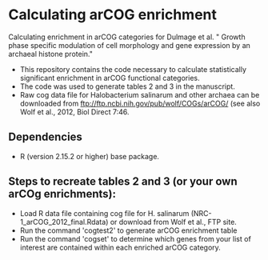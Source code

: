 # 
# Calculating arCOG enrichment

Calculating enrichment in arCOG categories for Dulmage et al. " Growth phase specific modulation of cell morphology and gene expression by an archaeal histone protein."

- This repository contains the code necessary to calculate statistically significant enrichment in arCOG functional categories. 
- The code was used to generate tables 2 and 3 in the manuscript.
- Raw cog data file for Halobacterium salinarum and other archaea can be downloaded from ftp://ftp.ncbi.nih.gov/pub/wolf/COGs/arCOG/ (see also Wolf et al., 2012, Biol Direct 7:46.

## **Dependencies**

- R (version 2.15.2 or higher) base package.

## **Steps to recreate tables 2 and 3 (or your own arCOg enrichments):**

- Load R data file containing cog file for H. salinarum (NRC-1\_arCOG\_2012\_final.Rdata) or download from Wolf et al., FTP site.
- Run the command 'cogtest2' to generate arCOG enrichment table
- Run the command 'cogset' to determine which genes from your list of interest are contained within each enriched arCOG category.
